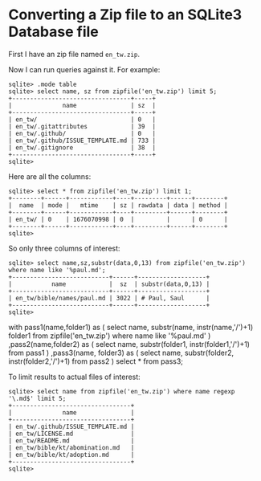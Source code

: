 # Converting a Zip file to an SQLite3 Database file

First I have an zip file named `en_tw.zip`.

Now I can run queries against it. For example:

```
sqlite> .mode table
sqlite> select name, sz from zipfile('en_tw.zip') limit 5;
+---------------------------------+-----+
|              name               | sz  |
+---------------------------------+-----+
| en_tw/                          | 0   |
| en_tw/.gitattributes            | 39  |
| en_tw/.github/                  | 0   |
| en_tw/.github/ISSUE_TEMPLATE.md | 733 |
| en_tw/.gitignore                | 38  |
+---------------------------------+-----+
sqlite> 
```

Here are all the columns:
```
sqlite> select * from zipfile('en_tw.zip') limit 1;
+--------+------+------------+----+---------+------+--------+
|  name  | mode |   mtime    | sz | rawdata | data | method |
+--------+------+------------+----+---------+------+--------+
| en_tw/ | 0    | 1676070998 | 0  |         |      | 0      |
+--------+------+------------+----+---------+------+--------+
sqlite> 
```

So only three columns of interest:
```
sqlite> select name,sz,substr(data,0,13) from zipfile('en_tw.zip') where name like '%paul.md';
+---------------------------+------+-------------------+
|           name            |  sz  | substr(data,0,13) |
+---------------------------+------+-------------------+
| en_tw/bible/names/paul.md | 3022 | # Paul, Saul      |
+---------------------------+------+-------------------+
sqlite> 
```

with pass1(name,folder1) as (
    select name,
    substr(name, instr(name,'/')+1) folder1
    from zipfile('en_tw.zip') where name like '%paul.md'
)
,pass2(name,folder2) as (
    select name, substr(folder1, instr(folder1,'/')+1)
    from pass1
)
,pass3(name, folder3) as (
    select name, substr(folder2, instr(folder2,'/')+1)
    from pass2
)
select * from pass3;



To limit results to actual files of interest:
```
sqlite> select name from zipfile('en_tw.zip') where name regexp '\.md$' limit 5;
+---------------------------------+
|              name               |
+---------------------------------+
| en_tw/.github/ISSUE_TEMPLATE.md |
| en_tw/LICENSE.md                |
| en_tw/README.md                 |
| en_tw/bible/kt/abomination.md   |
| en_tw/bible/kt/adoption.md      |
+---------------------------------+
sqlite> 
```